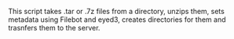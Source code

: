 This script takes .tar or .7z files from a directory, unzips them, sets metadata using Filebot and eyed3, creates directories for them and trasnfers them to the server.
